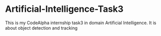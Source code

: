 # Artificial-Intelligence-Task3
This is my CodeAlpha internship task3 in domain Artificial Intelligence. It is about object detection and tracking
